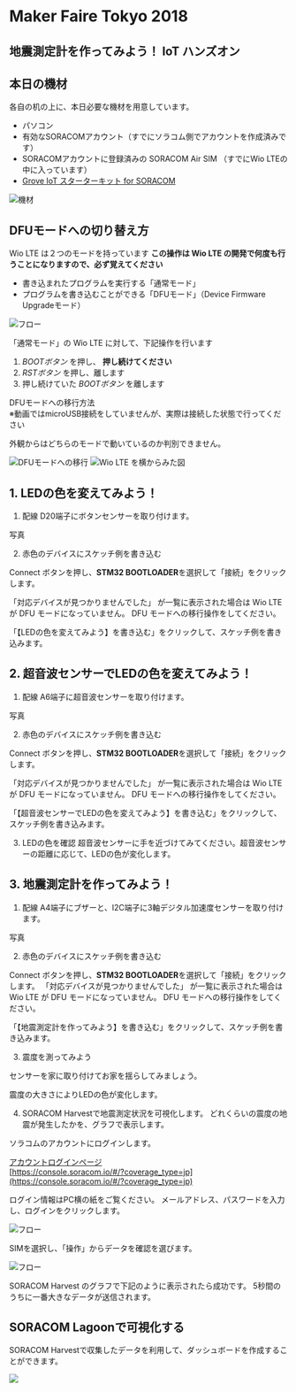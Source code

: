 # Maker Faire Tokyo 2018 
## 地震測定計を作ってみよう！ IoT ハンズオン

## 本日の機材
各自の机の上に、本日必要な機材を用意しています。
* パソコン
* 有効なSORACOMアカウント（すでにソラコム側でアカウントを作成済みです）
* SORACOMアカウントに登録済みの SORACOM Air SIM （すでにWio LTEの中に入っています）
* [Grove IoT スターターキット for SORACOM](https://soracom.jp/products/#grovestarter_kit)

![機材](https://docs.google.com/drawings/d/e/2PACX-1vQDtAOALHo8MhG_Hr1LUfVJvOfrVJjOslUvKhTvGKmcQ1KH849J-RsXl3VXsuTCytJJceyVkG3Rjlbl/pub?w=757&h=540)

## DFUモードへの切り替え方
Wio LTE は２つのモードを持っています
**この操作は Wio LTE の開発で何度も行うことになりますので、必ず覚えてください**

* 書き込まれたプログラムを実行する「通常モード」
* プログラムを書き込むことができる「DFUモード」（Device Firmware Upgradeモード）

![フロー](https://docs.google.com/drawings/d/e/2PACX-1vQAcnymqWTTneRwnc9EFz21YvrmfCsIuV33yfqf1ODC_LKQR-6762CJDMclRIWC8BfUeDDLpC6KKs-2/pub?w=581&h=253)

「通常モード」の Wio LTE に対して、下記操作を行います

1. *BOOTボタン* を押し、 **押し続けてください**
2. *RSTボタン* を押し、離します
3. 押し続けていた *BOOTボタン* を離します

DFUモードへの移行方法  
※動画ではmicroUSB接続をしていませんが、実際は接続した状態で行ってください

外観からはどちらのモードで動いているのか判別できません。

![DFUモードへの移行](http://drive.google.com/uc?export=view&id=1447mCTbYS7iMTtVWaTkXJzHD8vJ8lprJ)
![Wio LTE を横からみた図](https://docs.google.com/drawings/d/e/2PACX-1vRnhRiZC7-jRCqLaxJO6E7Bmq0_8BxornXgP1y6UHdYXhr6iBm_RNoV148oSzJKeHBYXRjYai9msQoz/pub?w=480&h=249)

<h2 id="handson1">1. LEDの色を変えてみよう！</h3>

1. 配線
D20端子にボタンセンサーを取り付けます。

写真

2. 赤色のデバイスにスケッチ例を書き込む

Connect ボタンを押し、**STM32 BOOTLOADER**を選択して「接続」をクリックします。

「対応デバイスが見つかりませんでした」 が一覧に表示された場合は Wio LTE が DFU モードになっていません。 DFU モードへの移行操作をしてください。



「【LEDの色を変えてみよう】を書き込む」をクリックして、スケッチ例を書き込みます。


<h2 id="handson1">2. 超音波センサーでLEDの色を変えてみよう！</h3>

1. 配線
A6端子に超音波センサーを取り付けます。

写真

2. 赤色のデバイスにスケッチ例を書き込む

Connect ボタンを押し、**STM32 BOOTLOADER**を選択して「接続」をクリックします。

「対応デバイスが見つかりませんでした」 が一覧に表示された場合は Wio LTE が DFU モードになっていません。 DFU モードへの移行操作をしてください。



「【超音波センサーでLEDの色を変えてみよう】を書き込む」をクリックして、スケッチ例を書き込みます。



3. LEDの色を確認
超音波センサーに手を近づけてみてください。超音波センサーの距離に応じて、LEDの色が変化します。


<h2 id="handson2">3. 地震測定計を作ってみよう！</h3>

1. 配線
A4端子にブザーと、I2C端子に3軸デジタル加速度センサーを取り付けます。

写真

2. 赤色のデバイスにスケッチ例を書き込む

Connect ボタンを押し、**STM32 BOOTLOADER**を選択して「接続」をクリックします。
「対応デバイスが見つかりませんでした」 が一覧に表示された場合は Wio LTE が DFU モードになっていません。 DFU モードへの移行操作をしてください。


「【地震測定計を作ってみよう】を書き込む」をクリックして、スケッチ例を書き込みます。


3. 震度を測ってみよう

センサーを家に取り付けてお家を揺らしてみましょう。

震度の大きさによりLEDの色が変化します。




4. SORACOM  Harvestで地震測定状況を可視化します。
どれくらいの震度の地震が発生したかを、グラフで表示します。

ソラコムのアカウントにログインします。

[アカウントログインページ](https://console.soracom.io/#/?coverage_type=jp)  
[https://console.soracom.io/#/?coverage_type=jp](https://console.soracom.io/#/?coverage_type=jp)

ログイン情報はPC横の紙をご覧ください。
メールアドレス、パスワードを入力し、ログインをクリックします。

![フロー](https://docs.google.com/drawings/d/e/2PACX-1vTy5KORqQjieOg-ijF5CLyfhALMq-CmE8G9822NahydZSw5zIYqcz4efiru6R5n1RjAEaotdmfNmXsN/pub?w=444&h=250)

SIMを選択し、「操作」からデータを確認を選びます。

![フロー](https://docs.google.com/drawings/d/e/2PACX-1vTyI9zm46Q4RYmDi6wYD0_Q0sFUfmJu-XH_KYR_eDmR7u0ydc1nqIj0jhV_bf1fB5NNn2N_OUEcYHY-/pub?w=455&h=522)

SORACOM Harvest のグラフで下記のように表示されたら成功です。
5秒間のうちに一番大きなデータが送信されます。



## SORACOM Lagoonで可視化する
SORACOM Harvestで収集したデータを利用して、ダッシュボードを作成することができます。

<img src="https://docs.google.com/drawings/d/e/2PACX-1vS-bFScvPoTOptNh5O2sJb1dMtwEunlQ7MadcTuIj9JtLXWmD7knnpKx5SDe1NE-TSkbRdqj8KgWvRq/pub?w=932&amp;h=433">
